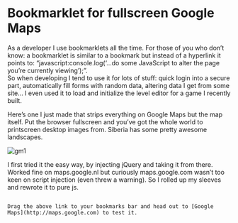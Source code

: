 <!--
  id: 1958
  description: Here's a bookmarklet that strips everything on Google Maps but the map itself.
  date: 2013-04-07
  modified: 2014-05-06
  slug: bookmarklet-for-fullscreen-google-maps
  type: post
  excerpt: <p>Here&#8217;s a bookmarklet that strips everything on Google Maps but the map itself. Put the  browser fullscreen and you&#8217;ve got the whole world to printscreen desktop images from. Siberia has some pretty awesome landscapes.</p>
  categories: code, JavaScript, open source
  tags: bookmarklet, JavaScript
  metaKeyword: google maps
  metaTitle: Google Maps bookmarklet
  metaDescription: Here's a bookmarklet that strips everything on Google Maps but the map itself.
  inCv: 
  inPortfolio: 
  dateFrom: 
  dateTo: 
-->

# Bookmarklet for fullscreen Google Maps

As a developer I use bookmarklets all the time. For those of you who don’t know: a bookmarklet is similar to a bookmark but instead of a hyperlink it points to: “javascript:console.log(‘…do some JavaScript to alter the page you’re currently viewing’);”.  
So when developing I tend to use it for lots of stuff: quick login into a secure part, automatically fill forms with random data, altering data I get from some site… I even used it to load and initialize the level editor for a game I recently built.

Here’s one I just made that strips everything on Google Maps but the map itself. Put the browser fullscreen and you’ve got the whole world to printscreen desktop images from. Siberia has some pretty awesome landscapes.

![gm1](https://res.cloudinary.com/dn1rmdjs5/image/upload/v1566568756/rv/gm1.jpg)

I first tried it the easy way, by injecting jQuery and taking it from there. Worked fine on maps.google.nl but curiously maps.google.com wasn’t too keen on script injection (even threw a warning). So I rolled up my sleeves and rewrote it to pure js.

~~~Here it is.~~~

Drag the above link to your bookmarks bar and head out to [Google Maps](http://maps.google.com) to test it.

